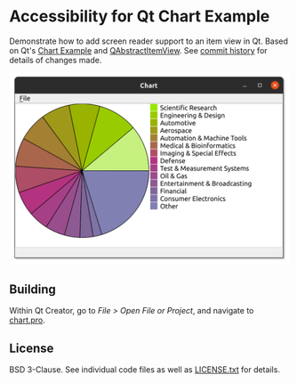 Accessibility for Qt Chart Example
==================================

Demonstrate how to add screen reader support to an item view in Qt. Based on
Qt's [Chart Example] and [QAbstractItemView]. See [commit history] for
details of changes made.

![PieView Window](pieview.png)

[commit history]: https://github.com/shoogle/accessibility-qt-chart-example/commits/master
[Chart Example]: https://doc.qt.io/qt-5/qtwidgets-itemviews-chart-example.html
[QAbstractItemView]: https://doc.qt.io/qt-5/qabstractitemview.html


## Building

Within Qt Creator, go to *File > Open File or Project*, and navigate to [chart.pro].

[chart.pro]: chart.pro


## License

BSD 3-Clause. See individual code files as well as [LICENSE.txt] for details.

[LICENSE.txt]: LICENSE.txt
